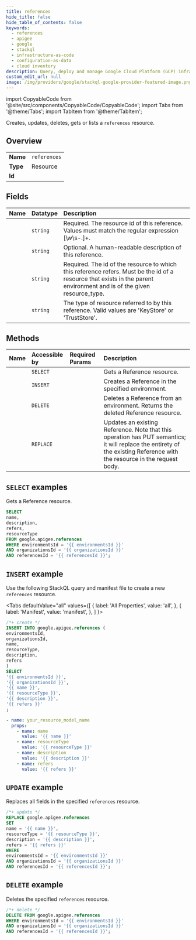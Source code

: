 ```yaml
---
title: references
hide_title: false
hide_table_of_contents: false
keywords:
  - references
  - apigee
  - google
  - stackql
  - infrastructure-as-code
  - configuration-as-data
  - cloud inventory
description: Query, deploy and manage Google Cloud Platform (GCP) infrastructure and resources using SQL
custom_edit_url: null
image: /img/providers/google/stackql-google-provider-featured-image.png
---
```


import CopyableCode from '@site/src/components/CopyableCode/CopyableCode';
import Tabs from '@theme/Tabs';
import TabItem from '@theme/TabItem';

Creates, updates, deletes, gets or lists a <code>references</code> resource.

## Overview
<table><tbody>
<tr><td><b>Name</b></td><td><code>references</code></td></tr>
<tr><td><b>Type</b></td><td>Resource</td></tr>
<tr><td><b>Id</b></td><td><CopyableCode code="google.apigee.references" /></td></tr>
</tbody></table>

## Fields
| Name | Datatype | Description |
|:-----|:---------|:------------|
| <CopyableCode code="name" /> | `string` | Required. The resource id of this reference. Values must match the regular expression [\w\s\-.]+. |
| <CopyableCode code="description" /> | `string` | Optional. A human-readable description of this reference. |
| <CopyableCode code="refers" /> | `string` | Required. The id of the resource to which this reference refers. Must be the id of a resource that exists in the parent environment and is of the given resource_type. |
| <CopyableCode code="resourceType" /> | `string` | The type of resource referred to by this reference. Valid values are 'KeyStore' or 'TrustStore'. |

## Methods
| Name | Accessible by | Required Params | Description |
|:-----|:--------------|:----------------|:------------|
| <CopyableCode code="organizations_environments_references_get" /> | `SELECT` | <CopyableCode code="environmentsId, organizationsId, referencesId" /> | Gets a Reference resource. |
| <CopyableCode code="organizations_environments_references_create" /> | `INSERT` | <CopyableCode code="environmentsId, organizationsId" /> | Creates a Reference in the specified environment. |
| <CopyableCode code="organizations_environments_references_delete" /> | `DELETE` | <CopyableCode code="environmentsId, organizationsId, referencesId" /> | Deletes a Reference from an environment. Returns the deleted Reference resource. |
| <CopyableCode code="organizations_environments_references_update" /> | `REPLACE` | <CopyableCode code="environmentsId, organizationsId, referencesId" /> | Updates an existing Reference. Note that this operation has PUT semantics; it will replace the entirety of the existing Reference with the resource in the request body. |

## `SELECT` examples

Gets a Reference resource.

```sql
SELECT
name,
description,
refers,
resourceType
FROM google.apigee.references
WHERE environmentsId = '{{ environmentsId }}'
AND organizationsId = '{{ organizationsId }}'
AND referencesId = '{{ referencesId }}'; 
```

## `INSERT` example

Use the following StackQL query and manifest file to create a new <code>references</code> resource.

<Tabs
    defaultValue="all"
    values={[
        { label: 'All Properties', value: 'all', },
        { label: 'Manifest', value: 'manifest', },
    ]
}>
<TabItem value="all">

```sql
/*+ create */
INSERT INTO google.apigee.references (
environmentsId,
organizationsId,
name,
resourceType,
description,
refers
)
SELECT 
'{{ environmentsId }}',
'{{ organizationsId }}',
'{{ name }}',
'{{ resourceType }}',
'{{ description }}',
'{{ refers }}'
;
```
</TabItem>
<TabItem value="manifest">

```yaml
- name: your_resource_model_name
  props:
    - name: name
      value: '{{ name }}'
    - name: resourceType
      value: '{{ resourceType }}'
    - name: description
      value: '{{ description }}'
    - name: refers
      value: '{{ refers }}'

```
</TabItem>
</Tabs>

## `UPDATE` example

Replaces all fields in the specified <code>references</code> resource.

```sql
/*+ update */
REPLACE google.apigee.references
SET 
name = '{{ name }}',
resourceType = '{{ resourceType }}',
description = '{{ description }}',
refers = '{{ refers }}'
WHERE 
environmentsId = '{{ environmentsId }}'
AND organizationsId = '{{ organizationsId }}'
AND referencesId = '{{ referencesId }}';
```

## `DELETE` example

Deletes the specified <code>references</code> resource.

```sql
/*+ delete */
DELETE FROM google.apigee.references
WHERE environmentsId = '{{ environmentsId }}'
AND organizationsId = '{{ organizationsId }}'
AND referencesId = '{{ referencesId }}';
```

